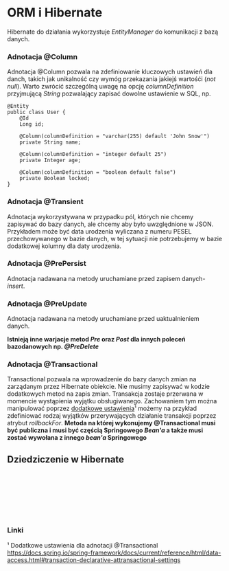 # ORM i Hibernate

Hibernate do działania wykorzystuje *EntityManager* do komunikacji z bazą danych.

### Adnotacja @Column

Adnotacja @Column pozwala na zdefiniowanie kluczowych ustawień dla danch, takich jak unikalność czy wymóg przekazania 
jakiejś wartośći (*not null*). Warto zwrócić szczególną uwagę na opcję *columnDefinition* przyjmującą *String* pozwalający
zapisać dowolne ustawienie w SQL, np.
```
@Entity
public class User {
    @Id
    Long id;

    @Column(columnDefinition = "varchar(255) default 'John Snow'")
    private String name;

    @Column(columnDefinition = "integer default 25")
    private Integer age;

    @Column(columnDefinition = "boolean default false")
    private Boolean locked;
}
```

### Adnotacja @Transient

Adnotacja wykorzystywana w przypadku pól, których nie chcemy zapisywać do bazy danych, ale chcemy aby było uwzględnione
w JSON. Przykładem może być data urodzenia wyliczana z numeru PESEL przechowywanego w bazie danych, w tej sytuacji nie
potrzebujemy w bazie dodatkowej kolumny dla daty urodzenia. 

### Adnotacja @PrePersist

Adnotacja nadawana na metody uruchamiane przed zapisem danych- *insert*. 

### Adnotacja @PreUpdate

Adnotacja nadawana na metody uruchamiane przed uaktualnieniem danych.

**Istnieją inne warjacje metod *Pre* oraz *Post* dla innych poleceń bazodanowych np. *@PreDelete***

### Adnotacja @Transactional

Transactional pozwala na wprowadzenie do bazy danych zmian na zarządanym przez Hibernate obiekcie. Nie musimy zapisywać
w kodzie dodatkowych metod na zapis zmian. Transakcja zostaje przerwana w momencie wystąpienia wyjątku obsługiwanego.
Zachowaniem tym można manipulować poprzez [dodatkowe ustawienia](https://docs.spring.io/spring-framework/docs/current/reference/html/data-access.html#transaction-declarative-attransactional-settings)&#x00B9;
możemy na przykład zdefiniować rodzaj wyjątków przerywających działanie transakcji poprzez atrybut *rollbackFor*.
**Metoda na której wykonujemy @Transactional musi być publiczna i musi być częścią Springowego *Bean'a* a także musi
zostać wywołana z innego *bean'a* Springowego**


## Dziedziczenie w Hibernate






<br></br>
<br></br>
<br></br>
### Linki
&#x00B9; Dodatkowe ustawienia dla adnotacji @Transactional  
https://docs.spring.io/spring-framework/docs/current/reference/html/data-access.html#transaction-declarative-attransactional-settings
